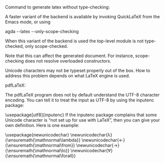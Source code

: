 

Command to generate latex without type-checking:


A faster variant of the backend is available by invoking QuickLaTeX from the Emacs mode, or using 

agda --latex --only-scope-checking

When this variant of the backend is used the top-level module is not type-checked, only scope-checked.

Note that this can affect the generated document. For instance, scope-checking does not resolve overloaded constructors.




Unicode characters may not be typeset properly out of the box. How to address this problem depends on what LaTeX engine is used.

pdfLaTeX:

The pdfLaTeX program does not by default understand the UTF-8 character encoding. You can tell it to treat the input as UTF-8 by using the inputenc package:

\usepackage[utf8]{inputenc}
If the inputenc package complains that some Unicode character is “not set up for use with LaTeX”, then you can give your own definition. Here is one example:

\usepackage{newunicodechar}
\newunicodechar{λ}{\ensuremath{\mathnormal\lambda}}
\newunicodechar{←}{\ensuremath{\mathnormal\from}}
\newunicodechar{→}{\ensuremath{\mathnormal\to}}
\newunicodechar{∀}{\ensuremath{\mathnormal\forall}}
